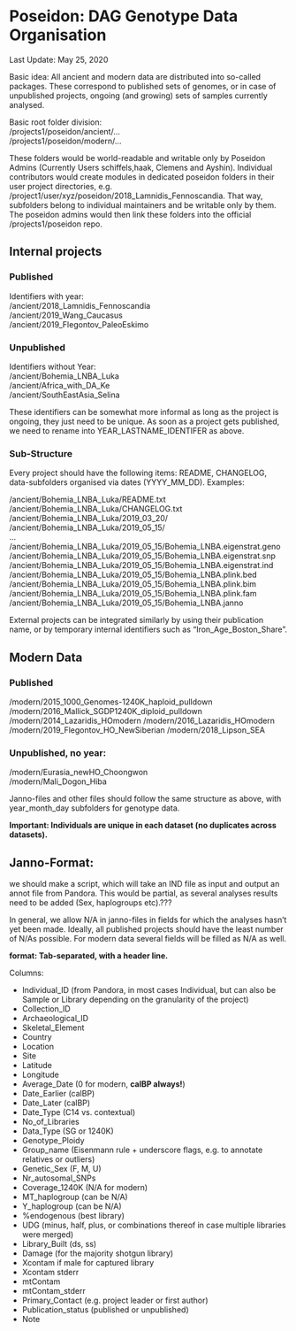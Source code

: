 # Poseidon: DAG Genotype Data Organisation
Last Update: May 25, 2020

Basic idea: All ancient and modern data are distributed into so-called packages. These correspond to published sets of genomes, or in case of unpublished projects, ongoing (and growing) sets of samples currently analysed.

Basic root folder division:  
/projects1/poseidon/ancient/…  
/projects1/poseidon/modern/…

These folders would be world-readable and writable only by Poseidon Admins (Currently Users schiffels,haak, Clemens and Ayshin). Individual contributors would create modules in dedicated poseidon folders in their user project directories, e.g. /project1/user/xyz/poseidon/2018_Lamnidis_Fennoscandia. That way, subfolders belong to individual maintainers and be writable only by them. The poseidon admins would then link these folders into the official /projects1/poseidon repo.


## Internal projects
### Published
Identifiers with year:  
/ancient/2018_Lamnidis_Fennoscandia  
/ancient/2019_Wang_Caucasus  
/ancient/2019_Flegontov_PaleoEskimo  


### Unpublished
Identifiers without Year:  
/ancient/Bohemia_LNBA_Luka  
/ancient/Africa_with_DA_Ke  
/ancient/SouthEastAsia_Selina  

These identifiers can be somewhat more informal as long as the project is ongoing, they just need to be unique. As soon as a project gets published, we need to rename into YEAR_LASTNAME_IDENTIFER as above.

### Sub-Structure
Every project should have the following items: README, CHANGELOG, data-subfolders organised via dates (YYYY_MM_DD). Examples:

/ancient/Bohemia_LNBA_Luka/README.txt
/ancient/Bohemia_LNBA_Luka/CHANGELOG.txt
/ancient/Bohemia_LNBA_Luka/2019_03_20/
/ancient/Bohemia_LNBA_Luka/2019_05_15/  
...  
/ancient/Bohemia_LNBA_Luka/2019_05_15/Bohemia_LNBA.eigenstrat.geno
/ancient/Bohemia_LNBA_Luka/2019_05_15/Bohemia_LNBA.eigenstrat.snp
/ancient/Bohemia_LNBA_Luka/2019_05_15/Bohemia_LNBA.eigenstrat.ind
/ancient/Bohemia_LNBA_Luka/2019_05_15/Bohemia_LNBA.plink.bed
/ancient/Bohemia_LNBA_Luka/2019_05_15/Bohemia_LNBA.plink.bim
/ancient/Bohemia_LNBA_Luka/2019_05_15/Bohemia_LNBA.plink.fam
/ancient/Bohemia_LNBA_Luka/2019_05_15/Bohemia_LNBA.janno

External projects can be integrated similarly by using their publication name, or by temporary internal identifiers such as “Iron_Age_Boston_Share”.


## Modern Data
### Published
/modern/2015_1000_Genomes-1240K_haploid_pulldown
/modern/2016_Mallick_SGDP1240K_diploid_pulldown
/modern/2014_Lazaridis_HOmodern
/modern/2016_Lazaridis_HOmodern
/modern/2019_Flegontov_HO_NewSiberian
/modern/2018_Lipson_SEA

### Unpublished, no year:
/modern/Eurasia_newHO_Choongwon  
/modern/Mali_Dogon_Hiba

Janno-files and other files should follow the same structure as above, with year_month_day subfolders for genotype data.

**Important: Individuals are unique in each dataset (no duplicates across datasets).**


## Janno-Format:
we should make a script, which will take an IND file as input and output an annot file from Pandora. This would be partial, as several analyses results need to be added (Sex, haplogroups etc).???

In general, we allow N/A in janno-files in fields for which the analyses hasn’t yet been made. Ideally, all published projects should have the least number of N/As possible. For modern data several fields will be filled as N/A as well.

**format: Tab-separated, with a header line.**

Columns:  
- Individual_ID (from Pandora, in most cases Individual, but can also be Sample or Library depending on the granularity of the project)
- Collection_ID  
- Archaeological_ID  
- Skeletal_Element  
- Country  
- Location  
- Site  
- Latitude  
- Longitude  
- Average_Date (0 for modern, **calBP always!**)  
- Date_Earlier (calBP)  
- Date_Later (calBP)  
- Date_Type (C14 vs. contextual)  
- No_of_Libraries  
- Data_Type (SG or 1240K)
- Genotype_Ploidy   
- Group_name (Eisenmann rule + underscore flags, e.g. to annotate relatives or outliers)  
- Genetic_Sex (F, M, U)  
- Nr_autosomal_SNPs  
- Coverage_1240K (N/A for modern)  
- MT_haplogroup (can be N/A)  
- Y_haplogroup (can be N/A)  
- %endogenous (best library)  
- UDG (minus, half, plus, or combinations thereof in case multiple libraries were merged)  
- Library_Built  (ds, ss)
- Damage (for the majority shotgun library)  
- Xcontam if male for captured library  
- Xcontam stderr  
- mtContam  
- mtContam_stderr  
- Primary_Contact (e.g. project leader or first author)  
- Publication_status (published or unpublished)  
- Note  
